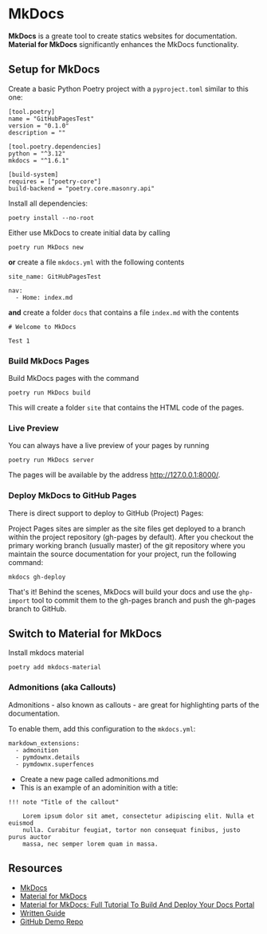 # MkDocs

**MkDocs** is a greate tool to create statics websites for documentation.  
**Material for MkDocs** significantly enhances the MkDocs functionality.

## Setup for MkDocs

Create a basic Python Poetry project with a `pyproject.toml` similar to this one:

```code
[tool.poetry]
name = "GitHubPagesTest"
version = "0.1.0"
description = ""

[tool.poetry.dependencies]
python = "^3.12"
mkdocs = "^1.6.1"

[build-system]
requires = ["poetry-core"]
build-backend = "poetry.core.masonry.api"
```

Install all dependencies:

```code
poetry install --no-root
```

Either use MkDocs to create initial data by calling

```code
poetry run MkDocs new
```

**or** create a file `mkdocs.yml` with the following contents

```code
site_name: GitHubPagesTest

nav:
  - Home: index.md
```

**and** create a folder `docs` that contains a file `index.md` with the contents

```code
# Welcome to MkDocs

Test 1
```

### Build MkDocs Pages

Build MkDocs pages with the command

```code
poetry run MkDocs build
```

This will create a folder `site` that contains the HTML code of the pages.

### Live Preview

You can always have a live preview of your pages by running

```code
poetry run MkDocs server
```

The pages will be available by the address <http://127.0.0.1:8000/>.

### Deploy MkDocs to GitHub Pages

There is direct support to deploy to GitHub (Project) Pages:

Project Pages sites are simpler as the site files get deployed to a branch within the project repository (gh-pages by default). After you checkout the primary working branch (usually master) of the git repository where you maintain the source documentation for your project, run the following command:

```code
mkdocs gh-deploy
```

That's it! Behind the scenes, MkDocs will build your docs and use the `ghp-import` tool to commit them to the gh-pages branch and push the gh-pages branch to GitHub.

## Switch to Material for MkDocs

Install mkdocs material

```code
poetry add mkdocs-material
```

### Admonitions (aka Callouts)

Admonitions - also known as callouts - are great for highlighting parts of the documentation.

To enable them, add this configuration to the `mkdocs.yml`:

```code
markdown_extensions:
  - admonition
  - pymdownx.details
  - pymdownx.superfences
```

* Create a new page called admonitions.md
* This is an example of an adominition with a title:

```code
!!! note "Title of the callout"

    Lorem ipsum dolor sit amet, consectetur adipiscing elit. Nulla et euismod
    nulla. Curabitur feugiat, tortor non consequat finibus, justo purus auctor
    massa, nec semper lorem quam in massa.
```

## Resources

* [MkDocs](https://www.mkdocs.org/)
* [Material for MkDocs](https://squidfunk.github.io/mkdocs-material/)
* [Material for MkDocs: Full Tutorial To Build And Deploy Your Docs Portal](https://www.youtube.com/watch?v=xlABhbnNrfI)
* [Written Guide](https://jameswillett.dev/getting-started-with-material-for-mkdocs/)
* [GitHub Demo Repo](https://github.com/james-willett/material-mkdocs-youtube-2024)
